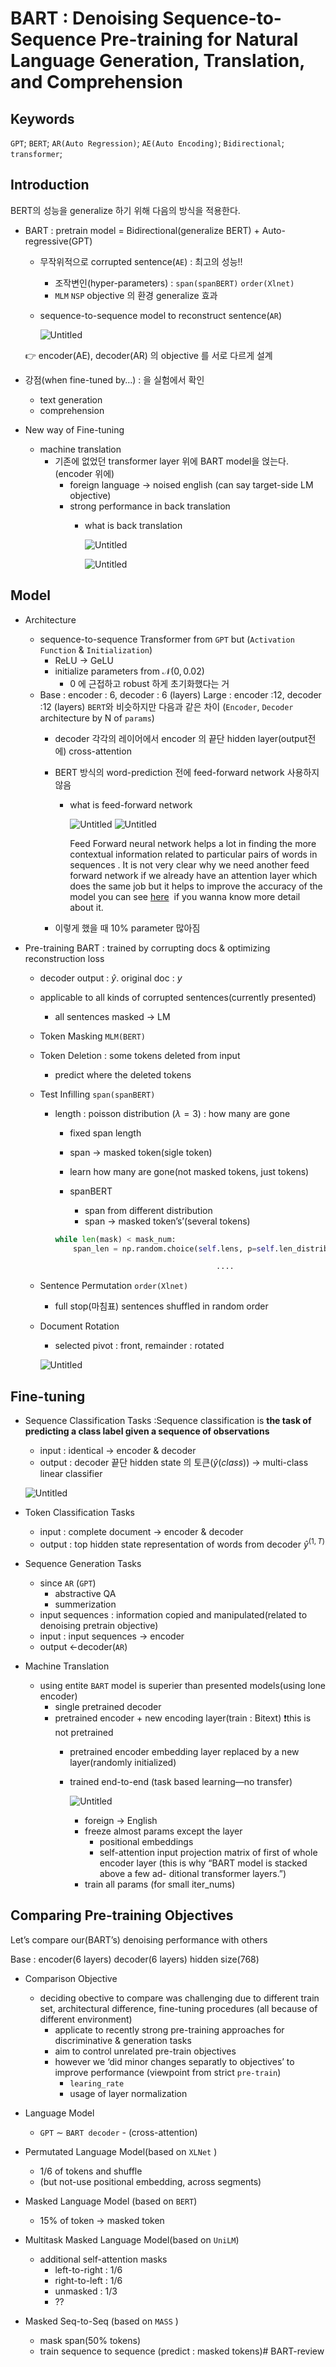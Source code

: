 # BART : Denoising Sequence-to-Sequence Pre-training for Natural Language Generation, Translation, and Comprehension

## Keywords

`GPT`; `BERT`; `AR(Auto Regression)`; `AE(Auto Encoding)`; `Bidirectional`; `transformer`;

## Introduction

BERT의 성능을 generalize 하기 위해 다음의 방식을 적용한다.

- BART : pretrain model = Bidirectional(generalize BERT) + Auto-regressive(GPT)
    - 무작위적으로 corrupted sentence(`AE`) : 최고의 성능!!
        - 조작변인(hyper-parameters) : `span(spanBERT)` `order(Xlnet)`
        - `MLM` `NSP` objective 의 환경 generalize 효과
    - sequence-to-sequence model to reconstruct sentence(`AR`)
        
        ![Untitled](./source/Untitled.png)
        
    
    <aside>
    👉 encoder(AE), decoder(AR) 의 objective 를 서로 다르게 설계
    
    </aside>
    
- 강점(when fine-tuned by…) : 을 실험에서 확인
    - text generation
    - comprehension
- New way of Fine-tuning
    - machine translation
        - 기존에 없었던 transformer layer 위에 BART model을 얹는다.(encoder 위에)
            - foreign language → noised english (can say target-side LM objective)
            - strong performance in back translation
                - what is back translation
                    
                    ![Untitled](./source/Untitled%201.png)
                    
                    ![Untitled](./source/Untitled%202.png)
                    
                

## Model

- Architecture
    - sequence-to-sequence Transformer from `GPT` but 
    (`Activation Function` & `Initialization`)
        - ReLU → GeLU
        - initialize parameters from $\mathcal{N}(0,0.02)$
            - 0 에 근접하고 robust 하게 초기화했다는 거
    - Base : encoder : 6, decoder : 6 (layers)   Large : encoder :12, decoder :12 (layers)
    `BERT`와 비슷하지만 다음과 같은 차이 
    (`Encoder`, `Decoder` architecture by N of `params`)
        - decoder 각각의 레이어에서 encoder 의 끝단 hidden layer(output전에) cross-attention
        - BERT 방식의 word-prediction 전에 feed-forward network 사용하지 않음
            - what is feed-forward network
                
                ![Untitled](./source/Untitled%203.png)
              ![Untitled](./source/Untitled%203.png)
                
                Feed Forward neural network helps a lot in finding the more contextual information related to particular pairs of words in sequences . It is not very clear why we need another feed forward network if we already have an attention layer which does the same job but it helps to improve the accuracy of the model you can see [here](https://youtu.be/YIEe7d7YqaU)
                 if you wanna know more detail about it.
                
        - 이렇게 했을 때 10% parameter 많아짐

- Pre-training BART : trained by corrupting docs & optimizing reconstruction loss
    - decoder output : $\hat{y}$. original doc : $y$
    - applicable to all kinds of corrupted sentences(currently presented)
        - all sentences masked → LM
    - Token Masking `MLM(BERT)`
    - Token Deletion : some tokens deleted from input
        - predict where the deleted tokens
    - Test Infilling `span(spanBERT)`
        - length : poisson distribution $(\lambda =3)$ : how many are gone
            - fixed span length
            - span → masked token(sigle token)
            - learn how many are gone(not masked tokens, just tokens)
            
            - spanBERT
                - span from different distribution
                - span → masked token’s’(several tokens)
            
            ```python
            while len(mask) < mask_num:
            	span_len = np.random.choice(self.lens, p=self.len_distrib)
            
            									....
            ```
            
    - Sentence Permutation `order(Xlnet)`
        - full stop(마침표) sentences shuffled in random order
    - Document Rotation
        - selected pivot : front, remainder : rotated
        
        ![Untitled](./source/Untitled%204.png)
        

## Fine-tuning

- Sequence Classification Tasks :Sequence classification is **the task of predicting a class label given a sequence of observations**
    - input : identical → encoder & decoder
    - output : decoder 끝단 hidden state 의 토큰($\hat{y}(class)$) → multi-class linear classifier
    
    ![Untitled](source/Untitled%205.png)
    

- Token Classification Tasks
    - input : complete document → encoder & decoder
    - output : top hidden state representation of words from decoder $\hat{y}^{(1,T)}$
    
- Sequence Generation Tasks
    - since `AR` (`GPT`)
        - abstractive QA
        - summerization
    - input sequences : information copied and manipulated(related to denoising pretrain objective)
    - input : input sequences → encoder
    - output ←decoder(`AR`)
    
- Machine Translation
    - using entite `BART` model is superier than presented models(using lone encoder)
        - single pretrained decoder
        - pretrained encoder + new encoding layer(train : Bitext) ❗️this is not pretrained
            - pretrained encoder embedding layer replaced by a new layer(randomly initialized)
            - trained end-to-end (task based learning—no transfer)
                
                ![Untitled](source/Untitled%206.png)
                
                - foreign → English
                - freeze almost params except the layer
                    - positional embeddings
                    - self-attention input projection matrix of first of whole encoder layer
                    (this is why “BART model is stacked above a few ad- ditional transformer layers.”)
                - train all params (for small iter_nums)
                

## Comparing Pre-training Objectives

Let’s compare our(BART’s) denoising performance with others

Base : encoder(6 layers) decoder(6 layers) hidden size(768)

- Comparison Objective
    - deciding obective to compare was challenging due to different train set, architectural difference, fine-tuning procedures (all because of different environment)
        - applicate to recently strong pre-training approaches for discriminative & generation tasks
        - aim to control unrelated pre-train objectives
        - however we ‘did minor changes separatly to objectives’ to improve performance
        (viewpoint from strict `pre-train`)
            - $\texttt{learing\_rate}$
            - usage of layer normalization
            
- Language Model
    - `GPT` $\sim$ `BART decoder` - (cross-attention)

- Permutated Language Model(based on `XLNet` )
    - 1/6 of tokens and shuffle
    - (but not-use positional embedding, across segments)

- Masked Language Model (based on `BERT`)
    - 15% of token → masked token

- Multitask Masked Language Model(based on `UniLM`)
    - additional self-attention masks
        - left-to-right : 1/6
        - right-to-left : 1/6
        - unmasked : 1/3
        - ??

- Masked Seq-to-Seq (based on `MASS` )
    - mask span(50% tokens)
    - train sequence to sequence (predict : masked tokens)# BART-review
